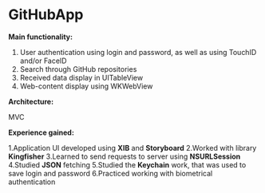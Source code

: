 # GitHubApp

**Main functionality:**

1. User authentication using login and password, as well as using TouchID and/or FaceID
2. Search through GitHub repositories 
3. Received data display in UITableView
4. Web-content display using WKWebView

**Architecture:**

MVC

**Experience gained:**

1.Application UI developed using **XIB** and **Storyboard**
2.Worked with library **Kingfisher**
3.Learned to send requests to server using **NSURLSession**
4.Studied **JSON** fetching
5.Studied the **Keychain** work, that was used to save login and password
6.Practiced working with biometrical authentication
